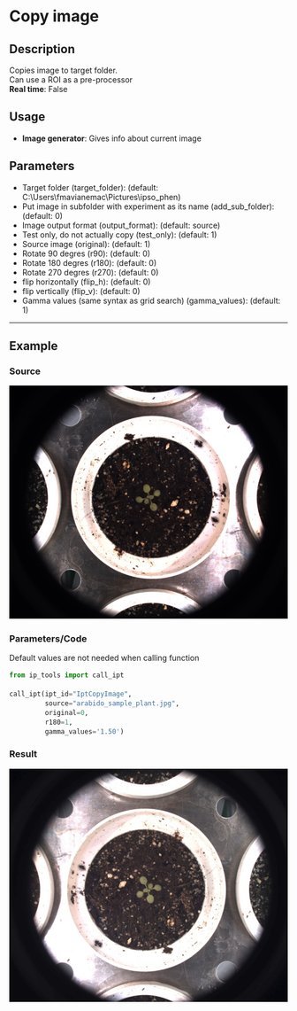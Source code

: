 # Copy image
## Description
Copies image to target folder.<br>Can use a ROI as a pre-processor<br>**Real time**: False
## Usage
- **Image generator**: Gives info about current image
## Parameters
- Target folder (target_folder):  (default: C:\Users\fmavianemac\Pictures\ipso_phen\)
- Put image in subfolder with experiment as its name (add_sub_folder):  (default: 0)
- Image output format (output_format):  (default: source)
- Test only, do not actually copy (test_only):  (default: 1)
- Source image (original):  (default: 1)
- Rotate 90 degres (r90):  (default: 0)
- Rotate 180 degres (r180):  (default: 0)
- Rotate 270 degres (r270):  (default: 0)
- flip horizontally (flip_h):  (default: 0)
- flip vertically (flip_v):  (default: 0)
- Gamma values (same syntax as grid search) (gamma_values):  (default: 1)
--------------
## Example
### Source
![Source image](images/arabido_sample_plant.jpg)

### Parameters/Code
Default values are not needed when calling function
```python
from ip_tools import call_ipt

call_ipt(ipt_id="IptCopyImage",
         source="arabido_sample_plant.jpg",
         original=0,
         r180=1,
         gamma_values='1.50')
```
### Result
![Result image](images/ipt_Copy_image.jpg)

